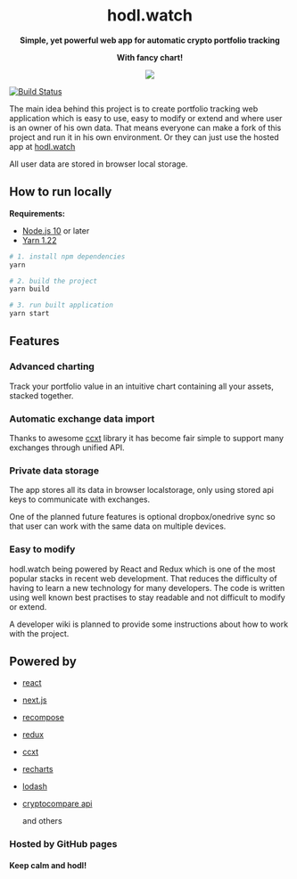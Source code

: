 
<h1 align="center"><strong>hodl.watch</strong></h1>

<p align="center">
  <strong>Simple, yet powerful web app for automatic crypto portfolio tracking</strong>
</p>
<p align="center">
  <strong>With fancy chart!</strong>
</p>

<p align="center">
  <img src='https://user-images.githubusercontent.com/15712581/36936505-585dc762-1efe-11e8-8b04-b3cbe0ea4542.png' />
</p>

[![Build Status](https://travis-ci.org/belaczek/hodlwatch.svg?branch=master)](https://travis-ci.org/belaczek/hodlwatch)

The main idea behind this project is to create portfolio tracking web application which is easy to use, easy to modify or extend and where user is an owner of his own data. That means everyone can make a fork of this project and run it in his own environment. Or they can just use the hosted app at [hodl.watch](https://hodl.watch)

All user data are stored in browser local storage.

## How to run locally
__Requirements:__ 
 - [Node.js 10](https://nodejs.org/) or later
 - [Yarn 1.22](https://classic.yarnpkg.com/)

```sh
# 1. install npm dependencies
yarn

# 2. build the project
yarn build

# 3. run built application
yarn start
```

## Features

### Advanced charting
Track your portfolio value in an intuitive chart containing all your assets, stacked together.

### Automatic exchange data import
Thanks to awesome [ccxt](https://github.com/ccxt/ccxt) library it has become fair simple to support many exchanges through unified API.

### Private data storage
The app stores all its data in browser localstorage, only using stored api keys to communicate with exchanges. 

One of the planned future features is optional dropbox/onedrive sync so that user can work with the same data on multiple devices.

### Easy to modify
hodl.watch being powered by React and Redux which is one of the most popular stacks
in recent web development. That reduces the difficulty of having to learn a new technology for many developers.
The code is written using well known best practises to stay readable and not difficult to modify or extend. 

A developer wiki is planned to provide some instructions about how to work with the project.

## Powered by

 - [react](https://github.com/facebook/react)
 - [next.js](https://github.com/zeit/next.js)
 - [recompose](https://github.com/acdlite/recompose)
 - [redux](https://github.com/reactjs/redux)
 - [ccxt](https://github.com/ccxt/ccxt)
 - [recharts](https://github.com/recharts/recharts)
 - [lodash](https://github.com/lodash/lodash)
 - [cryptocompare api](https://min-api.cryptocompare.com/)
 
    and others



### Hosted by GitHub pages

#### Keep calm and hodl!

